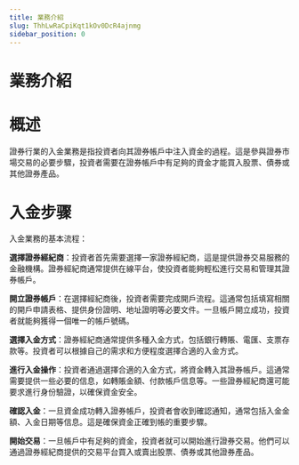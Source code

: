 ```yaml
---
title: 業務介紹
slug: ThhLwRaCpiKqt1kOv0DcR4ajnmg
sidebar_position: 0
---
```



# 業務介紹

# 概述

證券行業的入金業務是指投資者向其證券帳戶中注入資金的過程。這是參與證券市場交易的必要步驟，投資者需要在證券帳戶中有足夠的資金才能買入股票、債券或其他證券產品。

# 入金步骤

入金業務的基本流程：

<b>選擇證券經紀商</b>：投資者首先需要選擇一家證券經紀商，這是提供證券交易服務的金融機構。證券經紀商通常提供在線平台，使投資者能夠輕松進行交易和管理其證券帳戶。

<b>開立證券帳戶</b>：在選擇經紀商後，投資者需要完成開戶流程。這通常包括填寫相關的開戶申請表格、提供身份證明、地址證明等必要文件。一旦帳戶開立成功，投資者就能夠獲得一個唯一的帳戶號碼。

<b>選擇入金方式</b>：證券經紀商通常提供多種入金方式，包括銀行轉賬、電匯、支票存款等。投資者可以根據自己的需求和方便程度選擇合適的入金方式。

<b>進行入金操作</b>：投資者通過選擇合適的入金方式，將資金轉入其證券帳戶。這通常需要提供一些必要的信息，如轉賬金額、付款帳戶信息等。一些證券經紀商還可能要求進行身份驗證，以確保資金安全。

<b>確認入金</b>：一旦資金成功轉入證券帳戶，投資者會收到確認通知，通常包括入金金額、入金日期等信息。這是確保資金正確到帳的重要步驟。

<b>開始交易</b>：一旦帳戶中有足夠的資金，投資者就可以開始進行證券交易。他們可以通過證券經紀商提供的交易平台買入或賣出股票、債券或其他證券產品。

